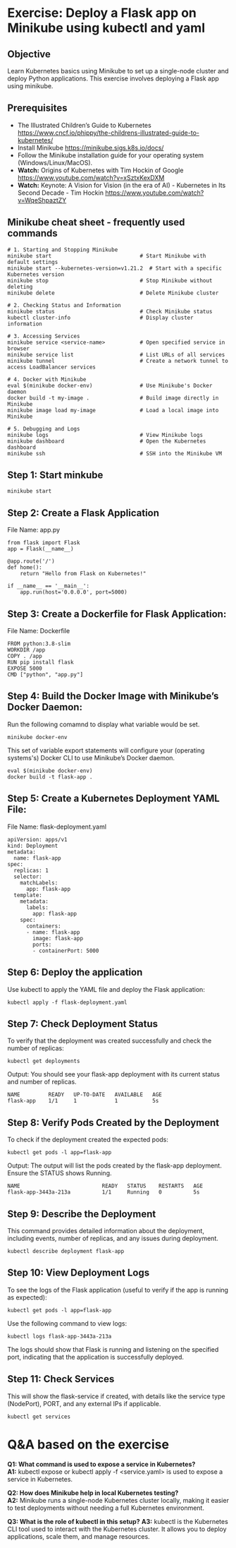 # Exercise: Deploy a Flask app on Minikube using kubectl and yaml

## Objective
Learn Kubernetes basics using Minikube to set up a single-node cluster and deploy Python applications. 
This exercise involves deploying a Flask app using minikube.

## Prerequisites
- The Illustrated Children’s Guide to Kubernetes
https://www.cncf.io/phippy/the-childrens-illustrated-guide-to-kubernetes/
- Install Minikube https://minikube.sigs.k8s.io/docs/
- Follow the Minikube installation guide for your operating system (Windows/Linux/MacOS).
- **Watch:** Origins of Kubernetes with Tim Hockin of Google https://www.youtube.com/watch?v=xSztxKexDXM
- **Watch:** Keynote: A Vision for Vision (in the era of AI) - Kubernetes in Its Second Decade - Tim Hockin https://www.youtube.com/watch?v=WqeShpaztZY

## Minikube cheat sheet - frequently used commands
```
# 1. Starting and Stopping Minikube
minikube start                            # Start Minikube with default settings
minikube start --kubernetes-version=v1.21.2  # Start with a specific Kubernetes version
minikube stop                             # Stop Minikube without deleting
minikube delete                           # Delete Minikube cluster

# 2. Checking Status and Information
minikube status                           # Check Minikube status
kubectl cluster-info                      # Display cluster information

# 3. Accessing Services
minikube service <service-name>           # Open specified service in browser
minikube service list                     # List URLs of all services
minikube tunnel                           # Create a network tunnel to access LoadBalancer services

# 4. Docker with Minikube
eval $(minikube docker-env)               # Use Minikube's Docker daemon
docker build -t my-image .                # Build image directly in Minikube
minikube image load my-image              # Load a local image into Minikube

# 5. Debugging and Logs
minikube logs                             # View Minikube logs
minikube dashboard                        # Open the Kubernetes dashboard
minikube ssh                              # SSH into the Minikube VM
```

## Step 1: Start minkube
```
minikube start
```

## Step 2: Create a Flask Application
File Name: app.py
```
from flask import Flask
app = Flask(__name__)

@app.route('/')
def home():
    return "Hello from Flask on Kubernetes!"

if __name__ == '__main__':
    app.run(host='0.0.0.0', port=5000)
```

## Step 3: Create a Dockerfile for Flask Application:
File Name: Dockerfile
```
FROM python:3.8-slim
WORKDIR /app
COPY . /app
RUN pip install flask
EXPOSE 5000
CMD ["python", "app.py"]
```

## Step 4: Build the Docker Image with Minikube’s Docker Daemon:
Run the following comamnd to display what variable would be set. 
```
minikube docker-env
```
This set of variable export statements 
will configure your (operating systems's) Docker CLI to use Minikube’s Docker daemon. 
```
eval $(minikube docker-env)
docker build -t flask-app .
```

## Step 5: Create a Kubernetes Deployment YAML File:
File Name: flask-deployment.yaml
```
apiVersion: apps/v1
kind: Deployment
metadata:
  name: flask-app
spec:
  replicas: 1
  selector:
    matchLabels:
      app: flask-app
  template:
    metadata:
      labels:
        app: flask-app
    spec:
      containers:
      - name: flask-app
        image: flask-app
        ports:
        - containerPort: 5000
   ```

## Step 6: Deploy the application
Use kubectl to apply the YAML file and deploy the Flask application:

```
kubectl apply -f flask-deployment.yaml
```
## Step 7: Check Deployment Status
To verify that the deployment was created successfully and check the number of replicas:
```
kubectl get deployments
```
Output: You should see your flask-app deployment with its current status and number of replicas.
```
NAME         READY   UP-TO-DATE   AVAILABLE   AGE
flask-app    1/1     1            1           5s
```
## Step 8: Verify Pods Created by the Deployment
To check if the deployment created the expected pods:
```
kubectl get pods -l app=flask-app
```
Output: The output will list the pods created by the flask-app deployment. Ensure the STATUS shows Running.

```
NAME                          READY   STATUS    RESTARTS   AGE
flask-app-3443a-213a          1/1     Running   0          5s
```
## Step 9: Describe the Deployment
This command provides detailed information about the deployment, 
including events, number of replicas, and any issues during deployment.
```
kubectl describe deployment flask-app
```
## Step 10: View Deployment Logs
To see the logs of the Flask application (useful to verify if the app is running as expected):

```
kubectl get pods -l app=flask-app
```
Use the following command to view logs:

```
kubectl logs flask-app-3443a-213a
```
The logs should show that Flask is running and listening on the specified port, 
indicating that the application is successfully deployed.

## Step 11: Check Services
This will show the flask-service if created, with details like the service type 
(NodePort), PORT, and any external IPs if applicable.
```
kubectl get services
```
# Q&A based on the exercise   
**Q1: What command is used to expose a service in Kubernetes?**   
**A1:** kubectl expose or kubectl apply -f <service.yaml> is used to expose a service in Kubernetes.

**Q2: How does Minikube help in local Kubernetes testing?**  
**A2:** Minikube runs a single-node Kubernetes cluster locally, making it easier to test deployments without needing a full Kubernetes environment.

**Q3: What is the role of kubectl in this setup?**
**A3:** kubectl is the Kubernetes CLI tool used to interact with the Kubernetes cluster. It allows you to deploy applications, scale them, and manage resources.

